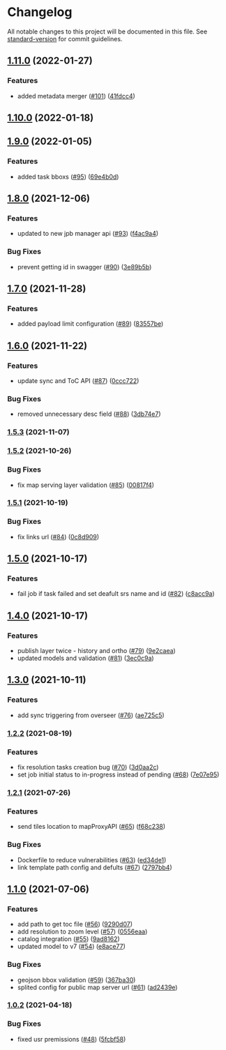 # Changelog

All notable changes to this project will be documented in this file. See [standard-version](https://github.com/conventional-changelog/standard-version) for commit guidelines.

## [1.11.0](https://github.com/MapColonies/discrete-overseer-creator/compare/v1.10.0...v1.11.0) (2022-01-27)


### Features

* added metadata merger ([#101](https://github.com/MapColonies/discrete-overseer-creator/issues/101)) ([41fdcc4](https://github.com/MapColonies/discrete-overseer-creator/commit/41fdcc4778770fc41e4b5465e944e9a0db219003))

## [1.10.0](https://github.com/MapColonies/discrete-overseer-creator/compare/v1.9.0...v1.10.0) (2022-01-18)

## [1.9.0](https://github.com/MapColonies/discrete-overseer-creator/compare/v1.8.0...v1.9.0) (2022-01-05)


### Features

* added task bboxs ([#95](https://github.com/MapColonies/discrete-overseer-creator/issues/95)) ([69e4b0d](https://github.com/MapColonies/discrete-overseer-creator/commit/69e4b0d4818537100f7dc80074ad990d99cec1ff))

## [1.8.0](https://github.com/MapColonies/discrete-overseer-creator/compare/v1.7.0...v1.8.0) (2021-12-06)


### Features

* updated to new jpb manager api ([#93](https://github.com/MapColonies/discrete-overseer-creator/issues/93)) ([f4ac9a4](https://github.com/MapColonies/discrete-overseer-creator/commit/f4ac9a4494753d1e0aaddd43dec632983e41bf38))


### Bug Fixes

* prevent getting id in swagger ([#90](https://github.com/MapColonies/discrete-overseer-creator/issues/90)) ([3e89b5b](https://github.com/MapColonies/discrete-overseer-creator/commit/3e89b5b4aaca00d0bc9bf100393455492da77232))

## [1.7.0](https://github.com/MapColonies/discrete-overseer-creator/compare/v1.6.0...v1.7.0) (2021-11-28)


### Features

* added payload limit configuration ([#89](https://github.com/MapColonies/discrete-overseer-creator/issues/89)) ([83557be](https://github.com/MapColonies/discrete-overseer-creator/commit/83557bef363021ae67d5990db8b14b64cb3d1cd4))

## [1.6.0](https://github.com/MapColonies/discrete-overseer-creator/compare/v1.5.3...v1.6.0) (2021-11-22)


### Features

* update sync and ToC API ([#87](https://github.com/MapColonies/discrete-overseer-creator/issues/87)) ([0ccc722](https://github.com/MapColonies/discrete-overseer-creator/commit/0ccc7226ec1f42e62087f9d80de51ab9df0b8c1e))


### Bug Fixes

* removed unnecessary desc field ([#88](https://github.com/MapColonies/discrete-overseer-creator/issues/88)) ([3db74e7](https://github.com/MapColonies/discrete-overseer-creator/commit/3db74e7f7b2b8faa6e67662a25ba1755bd9e734c))

### [1.5.3](https://github.com/MapColonies/discrete-overseer-creator/compare/v1.5.2...v1.5.3) (2021-11-07)

### [1.5.2](https://github.com/MapColonies/discrete-overseer-creator/compare/v1.5.1...v1.5.2) (2021-10-26)


### Bug Fixes

* fix map serving layer validation ([#85](https://github.com/MapColonies/discrete-overseer-creator/issues/85)) ([00817f4](https://github.com/MapColonies/discrete-overseer-creator/commit/00817f46dcf48b757126e9eb83ba3d51a95d7fb5))

### [1.5.1](https://github.com/MapColonies/discrete-overseer-creator/compare/v1.5.0...v1.5.1) (2021-10-19)


### Bug Fixes

* fix links url ([#84](https://github.com/MapColonies/discrete-overseer-creator/issues/84)) ([0c8d909](https://github.com/MapColonies/discrete-overseer-creator/commit/0c8d909571af103a694ade17dfd19747ce893986))

## [1.5.0](https://github.com/MapColonies/discrete-overseer-creator/compare/v1.4.0...v1.5.0) (2021-10-17)


### Features

* fail job if task failed and set deafult srs name and id ([#82](https://github.com/MapColonies/discrete-overseer-creator/issues/82)) ([c8acc9a](https://github.com/MapColonies/discrete-overseer-creator/commit/c8acc9a23804f6d6b769288904882321cb5a56ee))

## [1.4.0](https://github.com/MapColonies/discrete-overseer-creator/compare/v1.3.0...v1.4.0) (2021-10-17)


### Features

* publish layer twice - history and ortho ([#79](https://github.com/MapColonies/discrete-overseer-creator/issues/79)) ([9e2caea](https://github.com/MapColonies/discrete-overseer-creator/commit/9e2caea1494ff4ac4cce06bc2d5ccc999ac8e366))
* updated models and validation ([#81](https://github.com/MapColonies/discrete-overseer-creator/issues/81)) ([3ec0c9a](https://github.com/MapColonies/discrete-overseer-creator/commit/3ec0c9a6a182e07f20bce7cfb8646ee5e8023c44))

## [1.3.0](https://github.com/MapColonies/discrete-overseer-creator/compare/v1.2.2...v1.3.0) (2021-10-11)


### Features

* add sync triggering from overseer ([#76](https://github.com/MapColonies/discrete-overseer-creator/issues/76)) ([ae725c5](https://github.com/MapColonies/discrete-overseer-creator/commit/ae725c578496b6ad76708590608b2402051711ae))

### [1.2.2](https://github.com/MapColonies/discrete-overseer-creator/compare/v1.2.1...v1.2.2) (2021-08-19)


### Features

* fix resolution tasks creation bug ([#70](https://github.com/MapColonies/discrete-overseer-creator/issues/70)) ([3d0aa2c](https://github.com/MapColonies/discrete-overseer-creator/commit/3d0aa2c21ec964c8ce2827170c224d4f0984b516))
* set job initial status to in-progress instead of pending ([#68](https://github.com/MapColonies/discrete-overseer-creator/issues/68)) ([7e07e95](https://github.com/MapColonies/discrete-overseer-creator/commit/7e07e95a49f03eaca5c2dfa32984065ed5c8b58b))

### [1.2.1](https://github.com/MapColonies/discrete-overseer-creator/compare/v1.1.0...v1.2.1) (2021-07-26)


### Features

* send tiles location to mapProxyAPI ([#65](https://github.com/MapColonies/discrete-overseer-creator/issues/65)) ([f68c238](https://github.com/MapColonies/discrete-overseer-creator/commit/f68c238367981a9f0d1906a28324f52c9bf487a5))


### Bug Fixes

* Dockerfile to reduce vulnerabilities ([#63](https://github.com/MapColonies/discrete-overseer-creator/issues/63)) ([ed34de1](https://github.com/MapColonies/discrete-overseer-creator/commit/ed34de1ad282494ff995de4fb08f31cf47da5aa3))
* link template path config and defults ([#67](https://github.com/MapColonies/discrete-overseer-creator/issues/67)) ([2797bb4](https://github.com/MapColonies/discrete-overseer-creator/commit/2797bb485f0ab7b68575d8a80129a874beb4ac5b))

## [1.1.0](https://github.com/MapColonies/discrete-overseer-creator/compare/v1.0.2...v1.1.0) (2021-07-06)


### Features

* add path to get toc file ([#56](https://github.com/MapColonies/discrete-overseer-creator/issues/56)) ([9290d07](https://github.com/MapColonies/discrete-overseer-creator/commit/9290d07c5ee7b55b6d5b1df9af91f41e6a64a4f2))
* add resolution to zoom level ([#57](https://github.com/MapColonies/discrete-overseer-creator/issues/57)) ([0556eaa](https://github.com/MapColonies/discrete-overseer-creator/commit/0556eaaf2089167c2c80133a00083d08f9aa49cd))
* catalog integration ([#55](https://github.com/MapColonies/discrete-overseer-creator/issues/55)) ([9ad8162](https://github.com/MapColonies/discrete-overseer-creator/commit/9ad8162e487c43781e63090e85882baf5032d02c))
* updated model to v7 ([#54](https://github.com/MapColonies/discrete-overseer-creator/issues/54)) ([e8ace77](https://github.com/MapColonies/discrete-overseer-creator/commit/e8ace775a25fb5342520af2042fe70659c63932f))


### Bug Fixes

* geojson bbox validation ([#59](https://github.com/MapColonies/discrete-overseer-creator/issues/59)) ([367ba30](https://github.com/MapColonies/discrete-overseer-creator/commit/367ba306cc39bfd4b67fc722d526fa28ce5fced8))
* splited config for public map server url ([#61](https://github.com/MapColonies/discrete-overseer-creator/issues/61)) ([ad2439e](https://github.com/MapColonies/discrete-overseer-creator/commit/ad2439eedc553b031049c6301cb13b919d17cbfb))

### [1.0.2](https://github.com/MapColonies/discrete-overseer-creator/compare/v1.0.1...v1.0.2) (2021-04-18)


### Bug Fixes

* fixed usr premissions ([#48](https://github.com/MapColonies/discrete-overseer-creator/issues/48)) ([5fcbf58](https://github.com/MapColonies/discrete-overseer-creator/commit/5fcbf58f279000f3fe3d07f13a9973ee7ce7c0a4))
